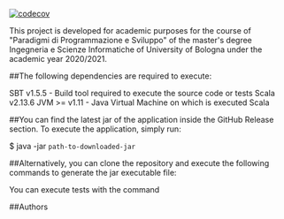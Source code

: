 [![codecov](https://codecov.io/gh/christvalt/PPS-20-Butterfly-Life-Cycle/branch/master/graph/badge.svg?token=K043GE9AVM)](https://codecov.io/gh/christvalt/PPS-20-Butterfly-Life-Cycle)






This project is developed for academic purposes for the course of "Paradigmi di Programmazione e Sviluppo" of the master's degree Ingegneria e Scienze Informatiche of University of Bologna under the academic year 2020/2021.


##The following dependencies are required to execute:

SBT v1.5.5 - Build tool required to execute the source code or tests
Scala v2.13.6
JVM >= v1.11 - Java Virtual Machine on which is executed Scala




##You can find the latest jar of the application inside the GitHub Release section. To execute the application, simply run:

$ java -jar `path-to-downloaded-jar`




##Alternatively, you can clone the repository and execute the following commands to generate the jar executable file:





You can execute tests with the command




##Authors
